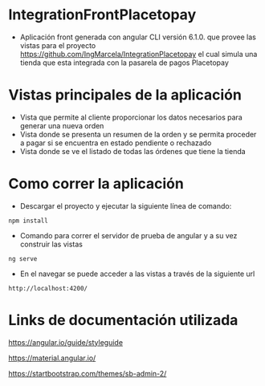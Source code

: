 # IntegrationFrontPlacetopay

+ Aplicación front generada con angular CLI versión 6.1.0. que provee las vistas para el proyecto https://github.com/IngMarcela/IntegrationPlacetopay el cual simula 
una tienda que esta integrada con la pasarela de pagos Placetopay

# Vistas principales de la aplicación

- Vista que permite al cliente proporcionar los datos necesarios para generar una nueva orden
- Vista donde se presenta un resumen de la orden y se permita proceder a pagar si se encuentra en estado pendiente o rechazado
- Vista donde se ve el listado de todas las órdenes que tiene la tienda

# Como correr la aplicación 

- Descargar el proyecto y ejecutar la siguiente línea de comando:
```
npm install
```
- Comando para correr el servidor de prueba de angular y a su vez construir las vistas
```
ng serve
```
- En el navegar se puede acceder a las vistas a través de la siguiente url
```
http://localhost:4200/
```
# Links de documentación utilizada

https://angular.io/guide/styleguide

https://material.angular.io/

https://startbootstrap.com/themes/sb-admin-2/
